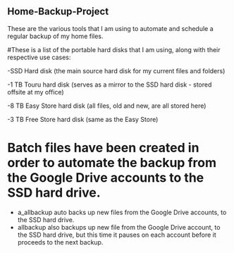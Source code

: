 ## Home-Backup-Project
These are the various tools that I am using to automate and schedule a regular backup of my home files.

#These is a list of the portable hard disks that I am using, along with their respective use cases:

-SSD Hard disk (the main source hard disk for my current files and folders)

-1 TB Touru hard disk (serves as a mirror to the SSD hard disk - stored offsite at my office)

-8 TB Easy Store hard disk (all files, old and new, are all stored here)

-3 TB Free Store hard disk (same as the Easy Store)


# Batch files have been created in order to automate the backup from the Google Drive accounts to the SSD hard drive.
  - a_allbackup auto backs up new files from the Google Drive accounts, to the SSD hard drive.
  - allbackup also backups up new file from the Google Drive account, to the SSD hard drive, but this time it pauses on each account before it proceeds to the next backup.

